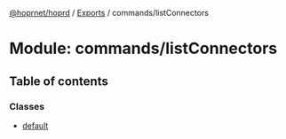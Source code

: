 [@hoprnet/hoprd](../README.md) / [Exports](../modules.md) / commands/listConnectors

# Module: commands/listConnectors

## Table of contents

### Classes

- [default](../classes/commands_listconnectors.default.md)
